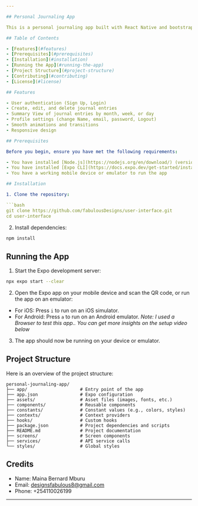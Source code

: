 ```yaml
---

## Personal Journaling App

This is a personal journaling app built with React Native and bootstrapped with Expo. The app allows users to create, edit, and delete journal entries, and includes features such as user authentication, summaries, and profile settings.

## Table of Contents

- [Features](#features)
- [Prerequisites](#prerequisites)
- [Installation](#installation)
- [Running the App](#running-the-app)
- [Project Structure](#project-structure)
- [Contributing](#contributing)
- [License](#license)

## Features

- User authentication (Sign Up, Login)
- Create, edit, and delete journal entries
- Summary View of journal entries by month, week, or day
- Profile settings (change Name, email, password, Logout)
- Smooth animations and transitions
- Responsive design

## Prerequisites

Before you begin, ensure you have met the following requirements:

- You have installed [Node.js](https://nodejs.org/en/download/) (version 14.x or later)
- You have installed [Expo CLI](https://docs.expo.dev/get-started/installation/)
- You have a working mobile device or emulator to run the app

## Installation

1. Clone the repository:

```bash
git clone https://github.com/fabulousDesigns/user-interface.git
cd user-interface
```

2. Install dependencies:

```bash
npm install
```

## Running the App

1. Start the Expo development server:

```bash
npx expo start --clear
```

2. Open the Expo app on your mobile device and scan the QR code, or run the app on an emulator:

- For iOS: Press `i` to run on an iOS simulator.
- For Android: Press `a` to run on an Android emulator.
*Note: I used a Browser to test this app.. You can get more insights on the setup video below*

3. The app should now be running on your device or emulator.

## Project Structure

Here is an overview of the project structure:

```
personal-journaling-app/
├── app/                    # Entry point of the app
├── app.json                # Expo configuration
├── assets/                 # Asset files (images, fonts, etc.)
├── components/             # Reusable components
├── constants/              # Constant values (e.g., colors, styles)
├── contexts/               # Context providers
├── hooks/                  # Custom hooks
├── package.json            # Project dependencies and scripts
├── README.md               # Project documentation
├── screens/                # Screen components
├── services/               # API service calls
└── styles/                 # Global styles

```


## Credits
- Name: Maina Bernard Mburu
- Email: designsfabulous8@gmail.com
- Phone: +254110026199

---
```

